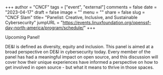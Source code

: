+++
author = "CNCF"
tags = ["event", "external"]
comments = false
date = "2023-04-17"
draft = false
image = ""
menu = ""
share = false
slug = "CNCF Slam"
title= "Panelist: Creative, Inclusive, and Sustainable Cybersecurity"
jumpURL = "https://events.linuxfoundation.org/openssf-day-north-america/program/schedule/"
+++

Upcoming Panel!

DE&I is defined as diversity, equity and inclusion. This panel is aimed at a broad perspective on DE&I in cybersecurity today. Every member of the panel has had a meaningful impact on open source, and this discussion will cover how their unique experiences have informed a perspective on how to get involved in open source - but what it means to thrive in those spaces.
